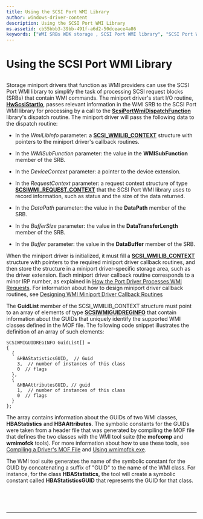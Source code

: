 ```yaml
---
title: Using the SCSI Port WMI Library
author: windows-driver-content
description: Using the SCSI Port WMI Library
ms.assetid: cb55bbb3-39bb-491f-a6d2-50dceace4a86
keywords: ["WMI SRBs WDK storage , SCSI Port WMI library", "SCSI Port WMI library WDK storage"]
---
```


# Using the SCSI Port WMI Library


## <span id="ddk_using_the_scsi_port_wmi_library_kg"></span><span id="DDK_USING_THE_SCSI_PORT_WMI_LIBRARY_KG"></span>


Storage miniport drivers that function as WMI providers can use the SCSI Port WMI library to simplify the task of processing SCSI request blocks (SRBs) that contain WMI commands. The miniport driver's start I/O routine, [**HwScsiStartIo**](https://msdn.microsoft.com/library/windows/hardware/ff557323), passes relevant information in the WMI SRB to the SCSI Port WMI library for processing by a call to the [**ScsiPortWmiDispatchFunction**](https://msdn.microsoft.com/library/windows/hardware/ff564766) library's dispatch routine. The miniport driver will pass the following data to the dispatch routine:

-   In the *WmiLibInfo* parameter: a [**SCSI\_WMILIB\_CONTEXT**](https://msdn.microsoft.com/library/windows/hardware/ff565395) structure with pointers to the miniport driver's callback routines.

-   In the *WMISubFunction* parameter: the value in the **WMISubFunction** member of the SRB.

-   In the *DeviceContext* parameter: a pointer to the device extension.

-   In the *RequestContext* parameter: a request context structure of type [**SCSIWMI\_REQUEST\_CONTEXT**](https://msdn.microsoft.com/library/windows/hardware/ff564946) that the SCSI Port WMI library uses to record information, such as status and the size of the data returned.

-   In the *DataPath* parameter: the value in the **DataPath** member of the SRB.

-   In the *BufferSize* parameter: the value in the **DataTransferLength** member of the SRB.

-   In the *Buffer* parameter: the value in the **DataBuffer** member of the SRB.

When the miniport driver is initialized, it must fill a [**SCSI\_WMILIB\_CONTEXT**](https://msdn.microsoft.com/library/windows/hardware/ff565395) structure with pointers to the required miniport driver callback routines, and then store the structure in a miniport driver-specific storage area, such as the driver extension. Each miniport driver callback routine corresponds to a minor IRP number, as explained in [How the Port Driver Processes WMI Requests](how-the-port-driver-processes-wmi-requests.md). For information about how to design miniport driver callback routines, see [Designing WMI Miniport Driver Callback Routines](designing-wmi-miniport-driver-callback-routines.md)

The **GuidList** member of the SCSI\_WMILIB\_CONTEXT structure must point to an array of elements of type [**SCSIWMIGUIDREGINFO**](https://msdn.microsoft.com/library/windows/hardware/ff564941) that contain information about the GUIDs that uniquely identify the supported WMI classes defined in the MOF file. The following code snippet illustrates the definition of an array of such elements:

```
SCSIWMIGUIDREGINFO GuidList[] = 
{
  {
    &HBAStatisticsGUID,  // Guid
    3,  // number of instances of this class
    0  // flags
  },
  {
    &HBAAttributesGUID, // guid
    1,  // number of instances of this class
    0  // flags
  }
};
```

The array contains information about the GUIDs of two WMI classes, **HBAStatistics** and **HBAAttributes**. The symbolic constants for the GUIDs were taken from a header file that was generated by compiling the MOF file that defines the two classes with the WMI tool suite (the **mofcomp** and **wmimofck** tools). For more information about how to use these tools, see [Compiling a Driver's MOF File](https://msdn.microsoft.com/library/windows/hardware/ff542012) and [Using wmimofck.exe](https://msdn.microsoft.com/library/windows/hardware/ff565588).

The WMI tool suite generates the name of the symbolic constant for the GUID by concatenating a suffix of "GUID" to the name of the WMI class. For instance, for the class **HBAStatistics,** the tool will create a symbolic constant called **HBAStatisticsGUID** that represents the GUID for that class.

 

 


--------------------


